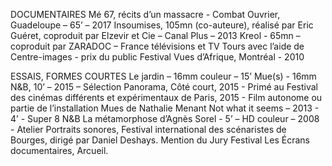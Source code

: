 DOCUMENTAIRES 
Mé 67, récits d’un massacre - Combat Ouvrier, Guadeloupe – 65’ – 2017
Insoumises, 105mn (co-auteure), réalisé par Eric Guéret, coproduit par Elzevir et Cie – Canal Plus – 2013
Kreol - 65mn – coproduit par ZARADOC – France télévisions et TV Tours avec l’aide de Centre-images  - prix du public Festival Vues d’Afrique, Montréal - 2010

ESSAIS, FORMES COURTES
Le jardin – 16mm couleur – 15’ 
Mue(s) - 16mm N&B, 10’ – 2015 – Sélection Panorama, Côté court, 2015 - Primé au Festival des cinémas différents et expérimentaux de Paris, 2015 - Film autonome ou partie de l’installation Mues de Nathalie Menant 
Not what it seems – 2013 - 4’ -  Super 8 N&B 
La métamorphose d’Agnès Sorel - 5’ – HD couleur – 2008 - Atelier Portraits sonores, Festival international des scénaristes de Bourges, dirigé par Daniel Deshays. Mention du Jury Festival Les Écrans documentaires, Arcueil.